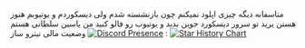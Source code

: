 متاسفانه دیگه چیزی اپلود نمیکنم
چون بازنشسته شدم
ولی دیسکوردم و یوتیوبم هنوز هستن برید تو سرور دیسکورد جوین بدید و یوتیوب رو فالو کنید
من یاسین سلطانی هستم
[![Discord Presence](https://lanyard.cnrad.dev/api/1172957561549488210)](https://discord.com/users/1172957561549488210)
وضعیت مالی نیترو ساز :
[![Star History Chart](https://api.star-history.com/svg?repos=sonicdev123/Nitro-Maker&type=Date)](https://star-history.com/#sonicdev123/Nitro-Maker&Date)
